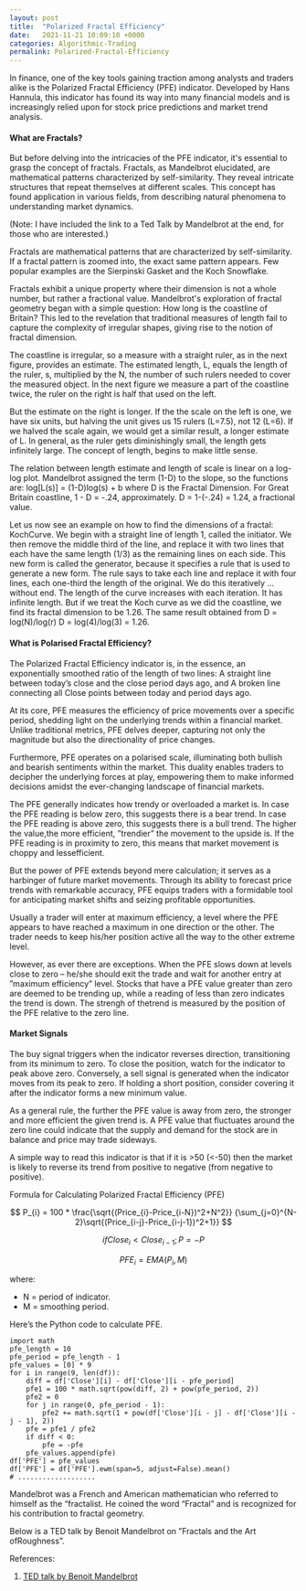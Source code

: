 ```yaml
---
layout: post
title:  "Polarized Fractal Efficiency"
date:   2021-11-21 10:09:10 +0000
categories: Algorithmic-Trading
permalink: Polarized-Fractal-Efficiency
---
```

In finance, one of the key tools gaining traction among analysts and traders alike is the Polarized Fractal Efficiency (PFE) indicator. Developed by Hans Hannula, this indicator has found its way into many financial models and is increasingly relied upon for stock price predictions and market trend analysis. <!--more-->
<h4>
What are Fractals?
</h4>
But before delving into the intricacies of the PFE indicator, it's essential to grasp the concept of fractals. Fractals, as Mandelbrot elucidated, are mathematical patterns characterized by self-similarity. They reveal intricate structures that repeat themselves at different scales. This concept has found application in various fields, from describing natural phenomena to understanding market dynamics.

(Note: I have included the link to a Ted Talk by Mandelbrot at the end, for those who are interested.)

Fractals are mathematical patterns that are characterized by self-similarity. If a fractal pattern is zoomed into, the exact same pattern appears. Few popular examples are the Sierpinski Gasket and the Koch Snowflake.

Fractals exhibit a unique property where their dimension is not a whole number, but rather a fractional value. Mandelbrot's exploration of fractal geometry began with a simple question: How long is the coastline of Britain? This led to the revelation that traditional measures of length fail to capture the complexity of irregular shapes, giving rise to the notion of fractal dimension.

The coastline is irregular, so a measure with a straight ruler, as in the next figure, provides an estimate. The estimated length, L, equals the length of the ruler, s, multiplied by the N, the number of such rulers needed to cover the measured object. In the next figure we measure a part of the coastline twice, the ruler on the right is half that used on the left.

But the estimate on the right is longer. If the the scale on the left is one, we have six units, but halving the unit gives us 15 rulers (L=7.5), not 12 (L=6). If we halved the scale again, we would get a similar result, a longer estimate of L. In general, as the ruler gets diminishingly small, the length gets infinitely large. The concept of length, begins to make little sense.

The relation between length estimate and length of scale is linear on a log-log plot. Mandelbrot assigned the term (1-D) to the slope, so the functions are:
log[L(s)] = (1-D)log(s) + b where D is the Fractal Dimension.
For Great Britain coastline, 1 - D = -.24, approximately. D = 1-(-.24) = 1.24, a fractional value.

Let us now see an example on how to find the dimensions of a fractal: KochCurve. We begin with a straight line of length 1, called the initiator. We then remove the middle third of the line, and replace it with two lines that each have the same length (1/3) as the remaining lines on each side. This new form is called the generator, because it specifies a rule that is used to generate a new form. The rule says to take each line and replace it with four lines, each one-third the length of the original. We do this iteratively ... without end. The length of the curve increases with each iteration. It has infinite length. But if we treat the Koch curve as we did the coastline, we find its fractal dimension to be 1.26. 
The same result obtained from D = log(N)/log(r) D = log(4)/log(3) = 1.26.


<h4>
What is Polarised Fractal Efficiency?
</h4>
The Polarized Fractal Efficiency indicator is, in the essence, an exponentially smoothed ratio of the length of two lines:
A straight line between today’s close and the close period days ago, and
A broken line connecting all Close points between today and period days ago.

At its core, PFE measures the efficiency of price movements over a specific period, shedding light on the underlying trends within a financial market. Unlike traditional metrics, PFE delves deeper, capturing not only the magnitude but also the directionality of price changes.

Furthermore, PFE operates on a polarised scale, illuminating both bullish and bearish sentiments within the market. This duality enables traders to decipher the underlying forces at play, empowering them to make informed decisions amidst the ever-changing landscape of financial markets.

The PFE generally indicates how trendy or overloaded a market is. In case the PFE reading is below zero, this suggests there is a bear trend. In case the PFE reading is above zero, this suggests there is a bull trend. The higher the value,the more efficient, ”trendier” the movement to the upside is. If the PFE reading is in proximity to zero, this means that market movement is choppy and lessefficient.

But the power of PFE extends beyond mere calculation; it serves as a harbinger of future market movements. Through its ability to forecast price trends with remarkable accuracy, PFE equips traders with a formidable tool for anticipating market shifts and seizing profitable opportunities.

Usually a trader will enter at maximum efficiency, a level where the PFE appears to have reached a maximum in one direction or the other. The trader needs to keep his/her position active all the way to the other extreme level.

However, as ever there are exceptions. When the PFE slows down at levels close to zero – he/she should exit the trade and wait for another entry at ”maximum efficiency” level.
Stocks that have a PFE value greater than zero are deemed to be trending up, while a reading of less than zero indicates the trend is down. The strengh of thetrend is measured by the position of the PFE relative to the zero line.

#### Market Signals

The buy signal triggers when the indicator reverses direction, transitioning from its minimum to zero. To close the position, watch for the indicator to peak above zero. Conversely, a sell signal is generated when the indicator moves from its peak to zero. If holding a short position, consider covering it after the indicator forms a new minimum value.

As a general rule, the further the PFE value is away from zero, the stronger and more efficient the given trend is. A PFE value that fluctuates around the zero line could indicate that the supply and demand for the stock are in balance and price may trade sideways.

A simple way to read this indicator is that if it is >50 (<-50) then the market is likely to reverse its trend from positive to negative (from negative to positive).

Formula for Calculating Polarized Fractal Efficiency (PFE)



$$ P_{i} = 100 * \frac{\sqrt{(Price_{i}-Price_{i-N})^2+N^2}} {\sum_{j=0}^{N-2}\sqrt{(Price_{i-j}-Price_{i-j-1})^2+1}}  $$

$$  if Close_{i} < Close_{i-1} ; P = -P  $$

$$  PFE_{i} = EMA(P_{i}, M) $$

where:
- N = period of indicator.
- M = smoothing period.

Here’s the Python code to calculate PFE.
```
import math
pfe_length = 10
pfe_period = pfe_length - 1
pfe_values = [0] * 9
for i in range(9, len(df)):
    diff = df['Close'][i] - df['Close'][i - pfe_period]
    pfe1 = 100 * math.sqrt(pow(diff, 2) + pow(pfe_period, 2))
    pfe2 = 0
    for j in range(0, pfe_period - 1):
        pfe2 += math.sqrt(1 + pow(df['Close'][i - j] - df['Close'][i - j - 1], 2))
    pfe = pfe1 / pfe2
    if diff < 0:
        pfe = -pfe
    pfe_values.append(pfe)
df['PFE'] = pfe_values
df['PFE'] = df['PFE'].ewm(span=5, adjust=False).mean()
# ...................
```
Mandelbrot was a French and American mathematician who referred to himself as the “fractalist. He coined the word “Fractal” and is recognized for his contribution to fractal geometry.

Below is a TED talk by Benoit Mandelbrot on ”Fractals and the Art ofRoughness”.

References:
1. [TED talk by Benoit Mandelbrot][TED-talk-by-Benoit-Mandelbrot] 


[TED-talk-by-Benoit-Mandelbrot]: https://www.ted.com/talks/benoit_mandelbrot_fractals_and_the_art_of_roughness?language=en
